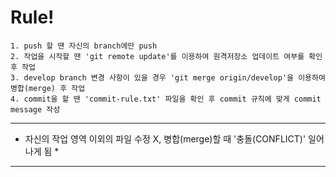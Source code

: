 Rule! 
============= 
    1. push 할 땐 자신의 branch에만 push 
    2. 작업을 시작할 땐 'git remote update'를 이용하여 원격저장소 업데이트 여부를 확인 후 작업 
    3. develop branch 변경 사항이 있을 경우 'git merge origin/develop'을 이용하여 병합(merge) 후 작업 
    4. commit을 할 땐 'commit-rule.txt' 파일을 확인 후 commit 규칙에 맞게 commit message 작성 
**** 
* 자신의 작업 영역 이외의 파일 수정 X, 병합(merge)할 때 '충돌(CONFLICT)' 일어나게 됨 * 
**** 
